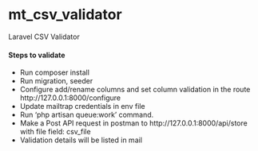 # mt_csv_validator
Laravel CSV Validator


<h4 class="text-center mb-4">Steps to validate  </h4>

<ul class="list-group">
   
  <li class="list-group-item"> Run composer install</li>
  <li class="list-group-item">Run migration, seeder</li>
  <li class="list-group-item">
    Configure add/rename columns and set column validation in the route http://127.0.0.1:8000/configure
  </li>
  <li class="list-group-item">
    Update mailtrap credentials in env file
  </li>
  <li class="list-group-item">
    Run ‘php artisan queue:work’ command. 
  </li>

  <li class="list-group-item">
    Make a Post API request in postman to http://127.0.0.1:8000/api/store with file field: csv_file
  </li>

  <li class="list-group-item">
    Validation details will be listed in mail 
  </li>

</ul>

